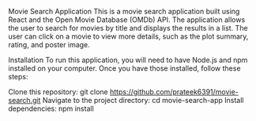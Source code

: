 Movie Search Application
This is a movie search application built using React and the Open Movie Database (OMDb) API. The application allows the user to search for movies by title and displays the results in a list. The user can click on a movie to view more details, such as the plot summary, rating, and poster image.

Installation
To run this application, you will need to have Node.js and npm installed on your computer. Once you have those installed, follow these steps:

Clone this repository: git clone https://github.com/prateek6391/movie-search.git
Navigate to the project directory: cd movie-search-app
Install dependencies: npm install
